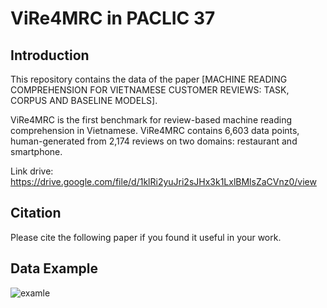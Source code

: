 # ViRe4MRC in PACLIC 37
## Introduction
This repository contains the data of the paper [MACHINE READING COMPREHENSION FOR VIETNAMESE CUSTOMER REVIEWS: TASK, CORPUS AND BASELINE MODELS]. 

ViRe4MRC is the first benchmark for review-based machine reading comprehension in Vietnamese. ViRe4MRC contains 6,603 data points, human-generated from 2,174 reviews on two domains: restaurant and smartphone. 

Link drive: https://drive.google.com/file/d/1klRi2yuJri2sJHx3k1LxlBMlsZaCVnz0/view
## Citation
Please cite the following paper if you found it useful in your work.
## Data Example
![examle]([https://github.com/DoPhamPhucTinh/ViRe4MRC/assets/108585613/96f123ae-2dbe-4f82-adec-18a23fbc17b2.png](https://github.com/DoPhamPhucTinh/ViRe4MRC/assets/108585613/96f123ae-2dbe-4f82-adec-18a23fbc17b2.png))

